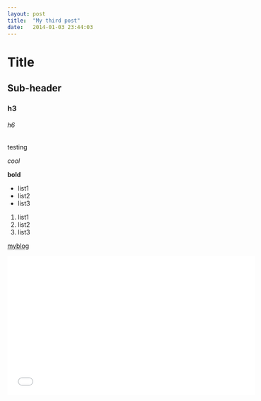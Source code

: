 ```yaml
---
layout: post
title:  "My third post"
date:   2014-01-03 23:44:03
---
```


# Title

## Sub-header

### h3

###### h6

testing

*cool*

**bold**

* list1
* list2
* list3 


1. list1
2. list2
3. list3

[myblog](http://www.bythewayzao.blogspot.com)


<iframe width="560" height="315" src="//www.youtube.com/embed/qQ5Pb9AnYmk" frameborder="0" allowfullscreen></iframe>